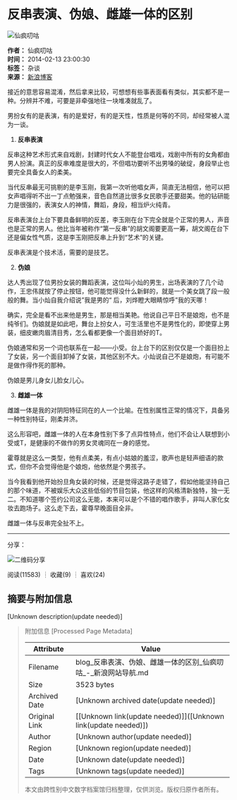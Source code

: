 # 反串表演、伪娘、雌雄一体的区别

![仙疯叨咕](http://p3.sinaimg.cn/1420020714/180/1)

**作者：** 仙疯叨咕  
**时间：** 2014-02-13 23:00:30  
**标签：** 杂谈  
**来源：** [新浪博客](http://blog.sina.com.cn/u/1420020714)

接近的意思容易混淆，然后拿来比较，可想想有些事表面看有类似，其实都不是一种。分辨并不难，可要是非牵强地往一块堆凑就乱了。

男扮女有的是表演，有的是爱好，有的是天性，性质是何等的不同，却经常被人混为一谈。

1. **反串表演**

反串这种艺术形式来自戏剧，封建时代女人不能登台唱戏，戏剧中所有的女角都由男人扮演。真正的反串难度是很大的，不但唱功要听不出男嗓的破绽，身段举止也要完全具备女人的柔美。

当代反串最无可挑剔的是李玉刚，我第一次听他唱女声，简直无法相信，他可以把女声唱得听不出一丁点勉强来，音色自然道比很多女民歌手还要甜美。他的钻研能力是很强的，表演女人的神情，舞蹈，身段，相当炉火纯青。

反串表演台上台下要具备鲜明的反差，李玉刚在台下完全就是个正常的男人，声音也是正常的男人。他比当年被称作“第一反串”的胡文阁要更高一筹，胡文阁在台下还是偏女性气质，这是李玉刚把反串上升到“艺术”的关键。

反串表演是个技术活，需要的是技艺。

2. **伪娘**

达人秀出现了位男扮女装的舞蹈表演，这位叫小灿的男生，出场表演的了几个动作，王忠伟就按了停止按钮，他可能觉得没什么新鲜的，就是一个美女跳了段一般般的舞。当小灿自我介绍说”我是男的“ 后，刘烨瞪大眼睛惊呼”我的天哪！

确实，完全是看不出来他是男生，那是相当美艳。他说自己平日不是娘炮，也不是纯爷们。伪娘就是如此吧，舞台上扮女人，可生活里也不是男性化的，即使穿上男装，细皮嫩肉眉清目秀，怎么看都更像一个面目娇好的T。

伪娘通常和另一个词也联系在一起——小受。台上台下的区别仅仅是一个面目扮上了女装，另一个面目卸掉了女装，其他区别不大。小灿说自己不是娘炮，有可能不是做作得作死的那种。

伪娘是男儿身女儿脸女儿心。

3. **雌雄一体**

雌雄一体是我的对阴阳特征同在的人一个比喻。在性别属性正常的情况下，具备另一种性别特征，刚柔并济。

这么形容吧，雌雄一体的人在本身性别下多了点异性特点，他们不会让人联想到小受或T，是健康的不做作的男女灵魂同在一身的感觉。

霍尊就是这么一类型，他有点柔美，有点小姑娘的羞涩，歌声也是轻声细语的款式，但你不会觉得他是个娘炮，他依然是个男孩子。

当今我看到他开始扮旦角女装的时候，还是觉得这路子走错了，假如他能坚持自己的那个味道，不被娱乐大众这些低俗的节目包装，他这样的风格清新独特，独一无二。不知道哪个签约公司这么无能，本来可以是个不错的唱作歌手，非叫人家化女妆去跑场子。这么走下去，霍尊早晚面目全非。

雌雄一体与反串完全扯不上。 

--- 

分享：

![二维码分享](//comet.blog.sina.com.cn/qr?https://blog.sina.com.cn/s/blog_54a3cbea0102eg3j.html)

阅读(11583) ┊ 收藏(9) ┊ 喜欢(24)

## 摘要与附加信息

<!-- tcd_abstract -->
[Unknown description(update needed)]
<!-- tcd_abstract_end -->

> 附加信息 [Processed Page Metadata]
>
> | Attribute       | Value                                  |
> |-----------------|----------------------------------------|
> | Filename        | blog_反串表演、伪娘、雌雄一体的区别_仙疯叨咕_-_新浪网站导航.md                             |
> | Size            | 3523 bytes                           |
> | Archived Date   | [Unknown archived date(update needed)]                             |
> | Original Link   | [[Unknown link(update needed)]]([Unknown link(update needed)])                       |
> | Author          | [Unknown author(update needed)]                               |
> | Region          | [Unknown region(update needed)]                               |
> | Date            | [Unknown date(update needed)]                                 |
> | Tags            | [Unknown tags(update needed)]                                 |
>
> 本文由跨性别中文数字档案馆归档整理，仅供浏览。版权归原作者所有。
>